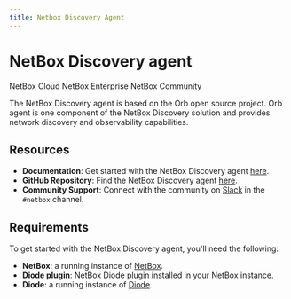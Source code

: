 ```yaml
---
title: Netbox Discovery Agent
---
```

# NetBox Discovery agent

<span className="pill pill-cloud">NetBox Cloud</span>
<span className="pill pill-enterprise">NetBox Enterprise</span>
<span className="pill pill-community">NetBox Community</span>

The NetBox Discovery agent is based on the Orb open source project. Orb agent is one component of the NetBox Discovery solution and provides network discovery and observability capabilities.

## Resources
- **Documentation**: Get started with the NetBox Discovery agent [here](get-started.md).
- **GitHub Repository**: Find the NetBox Discovery agent [here](https://github.com/netboxlabs/orb-agent).
- **Community Support**: Connect with the community on [Slack](https://netdev.chat/) in the `#netbox` channel.

## Requirements

To get started with the NetBox Discovery agent, you'll need the following:

- **NetBox**: a running instance of [NetBox](https://github.com/netbox-community/netbox).
- **Diode plugin**: NetBox Diode [plugin](https://github.com/netboxlabs/diode-netbox-plugin) installed in your NetBox instance.
- **Diode**: a running instance of [Diode](https://github.com/netboxlabs/diode/tree/develop/diode-server#readme).